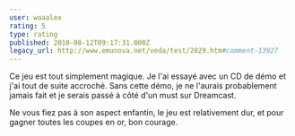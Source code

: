 ```yaml
---
user: waaalex
rating: 5
type: rating
published: 2010-08-12T09:17:31.000Z
legacy_url: http://www.emunova.net/veda/test/2029.htm#comment-13927
---
```

Ce jeu est tout simplement magique.
Je l'ai essayé avec un CD de démo et j'ai tout de suite accroché.
Sans cette démo, je ne l'aurais probablement jamais fait et je serais passé à côté d'un must sur Dreamcast.

Ne vous fiez pas à son aspect enfantin, le jeu est relativement dur, et pour gagner toutes les coupes en or, bon courage.